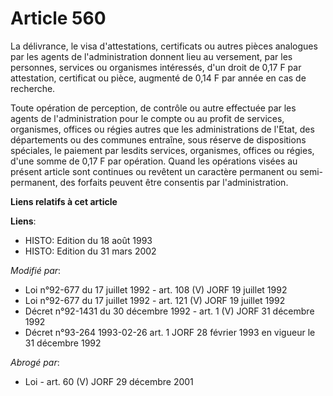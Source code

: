 # Article 560

La délivrance, le visa d'attestations, certificats ou autres pièces analogues par les agents de l'administration donnent lieu
au versement, par les personnes, services ou organismes intéressés, d'un droit de 0,17 F par attestation, certificat ou
pièce, augmenté de 0,14 F par année en cas de recherche. 

Toute opération de perception, de contrôle ou autre effectuée par les agents de l'administration pour le compte ou au profit
de services, organismes, offices ou régies autres que les administrations de l'Etat, des départements ou des communes
entraîne, sous réserve de dispositions spéciales, le paiement par lesdits services, organismes, offices ou régies, d'une
somme de 0,17 F par opération. Quand les opérations visées au présent article sont continues ou revêtent un caractère
permanent ou semi-permanent, des forfaits peuvent être consentis par l'administration.

**Liens relatifs à cet article**

**Liens**:

  - HISTO: Edition du 18 août 1993
  - HISTO: Edition du 31 mars 2002

_Modifié par_:

  - Loi n°92-677 du 17 juillet 1992 - art. 108 (V) JORF 19 juillet 1992
  - Loi n°92-677 du 17 juillet 1992 - art. 121 (V) JORF 19 juillet 1992
  - Décret n°92-1431 du 30 décembre 1992 - art. 1 (V) JORF 31 décembre 1992
  - Décret n°93-264 1993-02-26 art. 1 JORF 28 février 1993 en vigueur le 31 décembre 1992

_Abrogé par_:

  - Loi - art. 60 (V) JORF 29 décembre 2001
